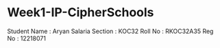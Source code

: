 # Week1-IP-CipherSchools

Student Name : Aryan Salaria
Section : KOC32
Roll No : RKOC32A35
Reg No : 12218071

